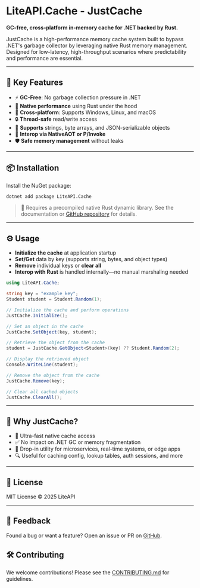 # LiteAPI.Cache - JustCache

**GC-free, cross-platform in-memory cache for .NET backed by Rust.**

JustCache is a high-performance memory cache system built to bypass .NET's garbage collector by leveraging native Rust memory management. Designed for low-latency, high-throughput scenarios where predictability and performance are essential.

---

## 🚀 Key Features

- ⚡ **GC-Free**: No garbage collection pressure in .NET
- 🧠 **Native performance** using Rust under the hood
- 💼 **Cross-platform**: Supports Windows, Linux, and macOS
- 🔒 **Thread-safe** read/write access
- 💾 **Supports** strings, byte arrays, and JSON-serializable objects
- 🧩 **Interop via NativeAOT or P/Invoke**
- 🛡️ **Safe memory management** without leaks

---

## 📦 Installation

Install the NuGet package:

```bash
dotnet add package LiteAPI.Cache
```


> 🔧 Requires a precompiled native Rust dynamic library. See the documentation or [GitHub repository](https://github.com/Nodirbek-Abdulaxadov/LiteAPI.Cache) for details.

---

## ⚙️ Usage

- **Initialize the cache** at application startup
- **Set/Get** data by key (supports string, bytes, and object types)
- **Remove** individual keys or **clear all**
- **Interop with Rust** is handled internally—no manual marshaling needed

```csharp
using LiteAPI.Cache;

string key = "example_key";
Student student = Student.Random(1);

// Initialize the cache and perform operations
JustCache.Initialize();

// Set an object in the cache
JustCache.SetObject(key, student);

// Retrieve the object from the cache
student = JustCache.GetObject<Student>(key) ?? Student.Random(2);

// Display the retrieved object
Console.WriteLine(student);

// Remove the object from the cache
JustCache.Remove(key);

// Clear all cached objects
JustCache.ClearAll();
```

---

## 🧠 Why JustCache?

- 🚀 Ultra-fast native cache access
- ✅ No impact on .NET GC or memory fragmentation
- 🧩 Drop-in utility for microservices, real-time systems, or edge apps
- 🔍 Useful for caching config, lookup tables, auth sessions, and more

---

## 🪪 License

MIT License © 2025 LiteAPI

---

## 💬 Feedback

Found a bug or want a feature? Open an issue or PR on [GitHub](https://github.com/Nodirbek-Abdulaxadov/LiteAPI.Cache).


## 🛠️ Contributing

We welcome contributions! Please see the [CONTRIBUTING.md](https://github.com/Nodirbek-Abdulaxadov/LiteAPI.Cache/CONTRIBUTING.md) for guidelines.